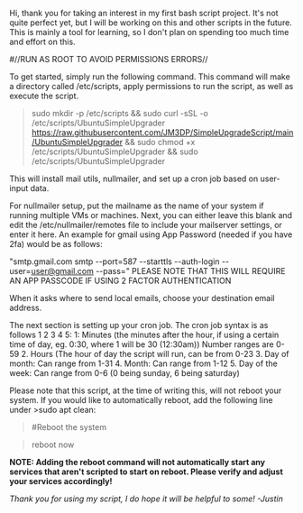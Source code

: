 Hi, thank you for taking an interest in my first bash script project.
It's not quite perfect yet, but I will be working on this and other scripts in the future.
This is mainly a tool for learning, so I don't plan on spending too much time and effort on this.


#//RUN AS ROOT TO AVOID PERMISSIONS ERRORS//

To get started, simply run the following command. This command will make a directory called /etc/scripts, apply permissions to run the script, as well as execute the script.

>sudo mkdir -p /etc/scripts && sudo curl -sSL -o /etc/scripts/UbuntuSimpleUpgrader https://raw.githubusercontent.com/JM3DP/SimpleUpgradeScript/main/UbuntuSimpleUpgrader && sudo chmod +x /etc/scripts/UbuntuSimpleUpgrader && sudo /etc/scripts/UbuntuSimpleUpgrader

This will install mail utils, nullmailer, and set up a cron job based on user-input data.

For nullmailer setup, put the mailname as the name of your system if running multiple VMs or machines.
Next, you can either leave this blank and edit the /etc/nullmailer/remotes file to include your mailserver settings, or enter it here. An example for gmail using App Password (needed if you have 2fa) would be as follows:

"smtp.gmail.com smtp --port=587 --starttls --auth-login --user=<user@gmail.com> --pass=<passcode>"
    PLEASE NOTE THAT THIS WILL REQUIRE AN APP PASSCODE IF USING 2 FACTOR AUTHENTICATION
  
 When it asks where to send local emails, choose your destination email address.
  
  The next section is setting up your cron job. The cron job syntax is as follows 1 2 3 4 5:
            1: Minutes (the minutes after the hour, if using a certain time of day, eg. 0:30, where 1 will be 30 (12:30am)) Number ranges are 0-59
            2. Hours (The hour of day the script will run, can be from 0-23
            3. Day of month: Can range from 1-31
            4. Month: Can range from 1-12
            5. Day of the week: Can range from 0-6 (0 being sunday, 6 being saturday)
  
  
  
Please note that this script, at the time of writing this, will not reboot your system. If you would like to automatically reboot, add the following line under >sudo apt clean:
  
  >#Reboot the system
    
   >reboot now
  
  **NOTE: Adding the reboot command will not automatically start any services that aren't scripted to start on reboot. Please verify and adjust your services accordingly!**
  
  *Thank you for using my script, I do hope it will be helpful to some! -Justin*
  
